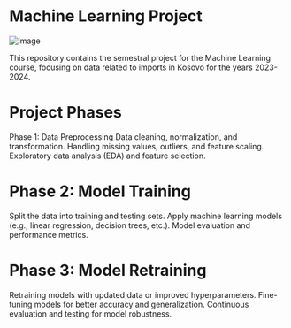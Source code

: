 # Machine Learning Project

![image](https://github.com/user-attachments/assets/52ed3817-bb6f-4fcf-bf6e-d443c29a3b3b)

This repository contains the semestral project for the Machine Learning course, focusing on data related to imports in Kosovo for the years 2023-2024.

# Project Phases
Phase 1: Data Preprocessing
Data cleaning, normalization, and transformation.
Handling missing values, outliers, and feature scaling.
Exploratory data analysis (EDA) and feature selection.

# Phase 2: Model Training
Split the data into training and testing sets.
Apply machine learning models (e.g., linear regression, decision trees, etc.).
Model evaluation and performance metrics.

# Phase 3: Model Retraining
Retraining models with updated data or improved hyperparameters.
Fine-tuning models for better accuracy and generalization.
Continuous evaluation and testing for model robustness.


